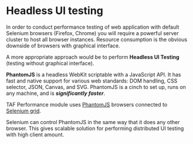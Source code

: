 <head>
   <title>Solutions - Headless UI Testing</title>
</head>

# Headless UI testing

In order to conduct performance testing of web application with default Selenium browsers (Firefox, Chrome)
you will require a powerful server cluster to host all browser instances.
Resource consumption is the obvious downside of browsers with graphical interface.

A more appropriate approach would be to perform **Headless UI Testing** (testing without graphical interface).

**PhantomJS** is a headless WebKit scriptable with a JavaScript API.
It has fast and native support for various web standards: DOM handling, CSS selector, JSON, Canvas, and SVG.
PhantomJS is a cinch to set up, runs on any machine, and is **_significantly faster_**.

TAF Performance module uses [PhantomJS](http://phantomjs.org/) browsers connected to [Selenium grid](http://www.seleniumhq.org/docs/07_selenium_grid.jsp).

Selenium can control PhantomJS in the same way that it does any other browser.
This gives scalable solution for performing distributed UI testing with high client amount.

